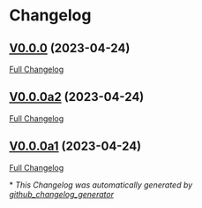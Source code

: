 # Changelog

## [V0.0.0](https://github.com/OpenVoiceOS/jurebes/tree/V0.0.0) (2023-04-24)

[Full Changelog](https://github.com/OpenVoiceOS/jurebes/compare/V0.0.0a2...V0.0.0)

## [V0.0.0a2](https://github.com/OpenVoiceOS/jurebes/tree/V0.0.0a2) (2023-04-24)

[Full Changelog](https://github.com/OpenVoiceOS/jurebes/compare/V0.0.0a1...V0.0.0a2)

## [V0.0.0a1](https://github.com/OpenVoiceOS/jurebes/tree/V0.0.0a1) (2023-04-24)

[Full Changelog](https://github.com/OpenVoiceOS/jurebes/compare/4b61557b9bbe4371c5337046e3ab9fefe43d8005...V0.0.0a1)



\* *This Changelog was automatically generated by [github_changelog_generator](https://github.com/github-changelog-generator/github-changelog-generator)*
